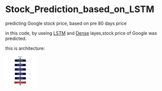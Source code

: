# Stock_Prediction_based_on_LSTM
predicting Google stock price, based on pre 80 days price

in this code, by useing [LSTM](https://en.wikipedia.org/wiki/Long_short-term_memory) and [Dense](https://en.wikipedia.org/wiki/Artificial_neural_network) layes,stock price of Google was predicted. 

this is architecture:

<img src="https://raw.githubusercontent.com/ZeinabTaghavi/Stock_Prediction_based_on_LSTM/master/Architecture_Img/Screen%20Shot%202019-12-05%20at%208.15.17%20PM.png" width="100" height="100">
